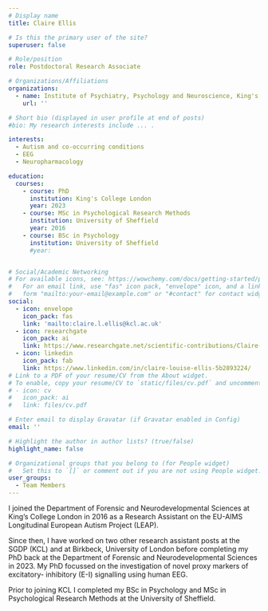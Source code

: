 ```yaml
---
# Display name
title: Claire Ellis

# Is this the primary user of the site?
superuser: false

# Role/position
role: Postdoctoral Research Associate 

# Organizations/Affiliations
organizations:
  - name: Institute of Psychiatry, Psychology and Neuroscience, King's College London
    url: ''

# Short bio (displayed in user profile at end of posts)
#bio: My research interests include ... .

interests:
  - Autism and co-occurring conditions
  - EEG
  - Neuropharmacology

education:
  courses:
    - course: PhD
      institution: King's College London
      year: 2023
    - course: MSc in Psychological Research Methods
      institution: University of Sheffield
      year: 2016
    - course: BSc in Psychology
      institution: University of Sheffield
      #year: 


# Social/Academic Networking
# For available icons, see: https://wowchemy.com/docs/getting-started/page-builder/#icons
#   For an email link, use "fas" icon pack, "envelope" icon, and a link in the
#   form "mailto:your-email@example.com" or "#contact" for contact widget.
social:
  - icon: envelope
    icon_pack: fas
    link: 'mailto:claire.l.ellis@kcl.ac.uk'
  - icon: researchgate
    icon_pack: ai
    link: https://www.researchgate.net/scientific-contributions/Claire-Ellis-2222917575
  - icon: linkedin
    icon_pack: fab
    link: https://www.linkedin.com/in/claire-louise-ellis-5b2893224/
# Link to a PDF of your resume/CV from the About widget.
# To enable, copy your resume/CV to `static/files/cv.pdf` and uncomment the lines below.
# - icon: cv
#   icon_pack: ai
#   link: files/cv.pdf

# Enter email to display Gravatar (if Gravatar enabled in Config)
email: ''

# Highlight the author in author lists? (true/false)
highlight_name: false

# Organizational groups that you belong to (for People widget)
#   Set this to `[]` or comment out if you are not using People widget.
user_groups:
  - Team Members
---
```


I joined the Department of Forensic and Neurodevelopmental Sciences at King’s College London in 2016 as a Research Assistant on the EU-AIMS Longitudinal European Autism Project (LEAP).

Since then, I have worked on two other research assistant posts at the SGDP (KCL) and at Birkbeck, University of London before completing my PhD back at the Department of Forensic and Neurodevelopmental Sciences in 2023. My PhD focussed on the investigation of novel proxy markers of excitatory- inhibitory (E-I) signalling using human EEG.

Prior to joining KCL I completed my BSc in Psychology and MSc in Psychological Research Methods at the University of Sheffield.


